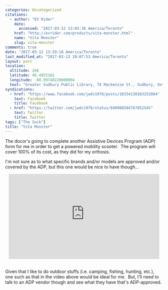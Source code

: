 ```yaml
---
categories: Uncategorized
citations:
  - author: "EV Rider"
    date:
      accessed: "2017-03-12 13:03:38 America/Toronto"
    href: "http://evrider.com/products/vita-monster.html"
    name: "Vita Monster"
    slug: vita-monster
comments: true
date: "2017-03-12 13:29:18 America/Toronto"
last_modified_at: "2017-03-13 10:07:53 America/Toronto"
layout: post
location:
  altitude: 266
  latitude: 46.4955102
  longitude: -80.99748220000004
  text: "Greater Sudbury Public Library, 74 Mackenzie St., Sudbury, Ontario, P3C 4X8, Canada"
syndications:
  - href: "https://www.facebook.com/jwds1978/posts/10154138183252084"
    text: Facebook
    title: Facebook
  - href: "https://twitter.com/jwds1978/status/840980584767852545"
    text: Twitter
    title: Twitter
tags: ["The Suck"]
title: "Vita Monster"
---
```


The docor's going to complete another Assistive Devices Program (ADP) form for me in order to get a powered mobility scooter.&nbsp; The program will cover
100% of its cost, as they did for my orthosis.

I'm not sure as to what specific brands and/or models are approved and/or covered by the ADP, but this one would be nice to have though&hellip;

<iframe allowfullscreen height="271" src="https://www.youtube-nocookie.com/embed/fJ9-axht5Z8?rel=0" style="border: none; display: block; margin-left: auto; margin-right: auto;" width="482"></iframe>

&nbsp;<br />
Given that I like to do outdoor stuffs (i.e. camping, fishing, hunting, etc.), one such as that in the video above would be ideal for me.&nbsp; But, I'll need
to talk to an ADP vendor though and see what they have that's ADP-approved.
